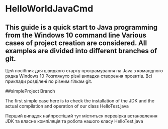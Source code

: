 ﻿# HelloWorldJavaCmd
 
This guide is a quick start to Java programming from the Windows 10 command line
Various cases of project creation are considered.
All examples are divided into different branches of git.
---
Цей посібник для швидкого старту програмування на Java з командного рядка Windows 10
Розглянуто різні випадки створення проектів.
Всі приклади розділені по різним гілкам git.

##simpleProject Branch

The first simple case here is to check the installation of the JDK and the actual compilation and operation of our class HelloTest.java

Перший випадок найпростіший тут міститься перевірка встановлення JDK та власне компіляція та робота нашого класу HelloTest.java
